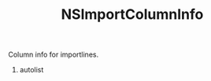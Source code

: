 ﻿---
uid: crmscript_ref_NSImportColumnInfo
title: NSImportColumnInfo
intellisense: Void.NSImportColumnInfo
keywords: NSImportColumnInfo
so.topic: reference
---

Column info for importlines.

1. autolist 

